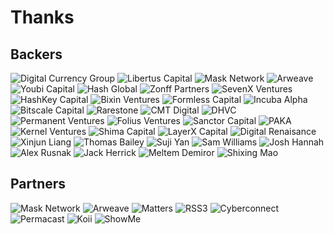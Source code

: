 # Thanks

## Backers

<p class="grid">
    <span><img alt="Digital Currency Group" src="./images/sponsors/dcg.svg"></span>
    <span><img alt="Libertus Capital" src="./images/sponsors/libertuscapital.svg"></span>
    <span><img alt="Mask Network" src="./images/sponsors/mask.svg"></span>
    <span><img alt="Arweave" src="./images/sponsors/arweave.svg"></span>
    <span><img alt="Youbi Capital" src="./images/sponsors/youbi.svg"></span>
    <span><img alt="Hash Global" src="./images/sponsors/hashglobal.svg"></span>
    <span><img alt="Zonff Partners" src="./images/sponsors/zonffpartners.svg"></span>
    <span><img alt="SevenX Ventures" src="./images/sponsors/sevenx.svg"></span>
    <span><img alt="HashKey Capital" src="./images/sponsors/hashkey.svg"></span>
    <span><img alt="Bixin Ventures" src="./images/sponsors/bixin.svg"></span>
    <span><img alt="Formless Capital" src="./images/sponsors/formless.svg"></span>
    <span><img alt="Incuba Alpha" src="./images/sponsors/incuba.svg"></span>
    <span><img alt="Bitscale Capital" src="./images/sponsors/bitscale.svg"></span>
    <span><img alt="Rarestone" src="./images/sponsors/rarestone.svg"></span>
    <span><img alt="CMT Digital" src="./images/sponsors/cmtdigital.svg"></span>
    <span><img alt="DHVC" src="./images/sponsors/dhvc.svg"></span>
    <span><img alt="Permanent Ventures" src="./images/sponsors/permanent.svg"></span>
    <span><img alt="Folius Ventures" src="./images/sponsors/folius.svg"></span>
    <span><img alt="Sanctor Capital" src="./images/sponsors/sanctor.png"></span>
    <span><img alt="PAKA" src="./images/sponsors/paka.svg"></span>
    <span><img alt="Kernel Ventures" src="./images/sponsors/kernel.svg"></span>
    <span><img alt="Shima Capital" src="./images/sponsors/shima.svg"></span>
    <span><img alt="LayerX Capital" src="./images/sponsors/layerx.svg"></span>
    <span><img alt="Digital Renaisance" src="./images/sponsors/digitalrenaisance.svg"></span>
    <span><img alt="Xinjun Liang" src="./images/sponsors/xinjunliang.png"></span>
    <span><img alt="Thomas Bailey" src="./images/sponsors/thomasbailey.png"></span>
    <span><img alt="Suji Yan" src="./images/sponsors/sujiyan.png"></span>
    <span><img alt="Sam Williams" src="./images/sponsors/samwilliams.png"></span>
    <span><img alt="Josh Hannah" src="./images/sponsors/joshhannah.png"></span>
    <span><img alt="Alex Rusnak" src="./images/sponsors/alexrusnak.png"></span>
    <span><img alt="Jack Herrick" src="./images/sponsors/jackherrick.png"></span>
    <span><img alt="Meltem Demiror" src="./images/sponsors/meltemdemiror.png"></span>
    <span><img alt="Shixing Mao" src="./images/sponsors/shixingmao.png"></span>
</p>

## Partners

<p class="grid">
    <span><img alt="Mask Network" src="./images/sponsors/mask.svg"></span>
    <span><img alt="Arweave" src="./images/sponsors/arweave.svg"></span>
    <span><img alt="Matters" src="./images/sponsors/partners/matters.svg"></span>
    <span><img alt="RSS3" src="./images/sponsors/partners/rss3.svg"></span>
    <span><img alt="Cyberconnect" src="./images/sponsors/partners/cyberconnect.svg"></span>
    <span><img alt="Permacast" src="./images/sponsors/partners/permacast.svg"></span>
    <span><img alt="Koii" src="./images/sponsors/partners/koii.svg"></span>
    <span><img alt="ShowMe" src="./images/sponsors/partners/showme.svg"></span>
</p>